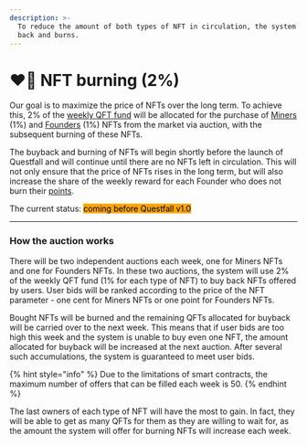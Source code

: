 ```yaml
---
description: >-
  To reduce the amount of both types of NFT in circulation, the system buys them
  back and burns.
---
```


# ❤️‍🔥 NFT burning (2%)

Our goal is to maximize the price of NFTs over the long term. To achieve this, 2% of the [weekly QFT fund](../assets/questfall-tokens-qft.md) will be allocated for the purchase of [Miners ](../assets/mining-nfts.md)(1%) and [Founders](../assets/founder-nfts.md) (1%) NFTs from the market via auction, with the subsequent burning of these NFTs.

The buyback and burning of NFTs will begin shortly before the launch of Questfall and will continue until there are no NFTs left in circulation. This will not only ensure that the price of NFTs rises in the long term, but will also increase the share of the weekly reward for each Founder who does not burn their [points](../assets/founder-nfts.md).



The current status: <mark style="background-color:orange;">coming before Questfall v1.0</mark>&#x20;

***

### How the auction works

There will be two independent auctions each week, one for Miners NFTs and one for Founders NFTs. In these two auctions, the system will use 2% of the weekly QFT fund (1% for each type of NFT) to buy back NFTs offered by users. User bids will be ranked according to the price of the NFT parameter - one cent for Miners NFTs or one point for Founders NFTs.

Bought NFTs will be burned and the remaining QFTs allocated for buyback will be carried over to the next week. This means that if user bids are too high this week and the system is unable to buy even one NFT, the amount allocated for buyback will be increased at the next auction. After several such accumulations, the system is guaranteed to meet user bids.

{% hint style="info" %}
Due to the limitations of smart contracts, the maximum number of offers that can be filled each week is 50.
{% endhint %}

The last owners of each type of NFT will have the most to gain. In fact, they will be able to get as many QFTs for them as they are willing to wait for, as the amount the system will offer for burning NFTs will increase each week.
